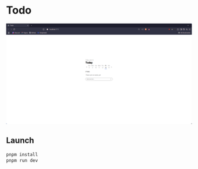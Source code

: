 # Todo
![](assets/2025-06-13T14:21:12,640552615+07:00.png)
## Launch
```
pnpm install
pnpm run dev
```
